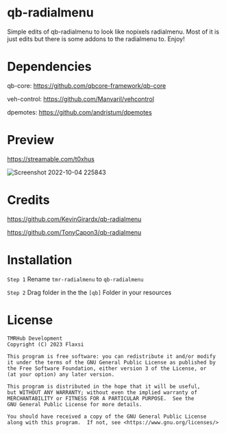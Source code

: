 # qb-radialmenu 
Simple edits of qb-radialmenu to look like nopixels radialmenu. Most of it is just edits but there is some addons to the radialmenu to. Enjoy!

# Dependencies
qb-core: https://github.com/qbcore-framework/qb-core

veh-control: https://github.com/Manvaril/vehcontrol

dpemotes: https://github.com/andristum/dpemotes

# Preview
https://streamable.com/t0xhus

![Screenshot 2022-10-04 225843](https://user-images.githubusercontent.com/108560629/193971610-73419fed-f974-48cc-971c-ba128640f393.png)

# Credits

https://github.com/KevinGirardx/qb-radialmenu

https://github.com/TonyCapon3/qb-radialmenu

# Installation
```Step 1``` Rename ```tmr-radialmenu``` to ```qb-radialmenu```

```Step 2``` Drag folder in the the ```[qb]``` Folder in your resources

# License

    TMRHub Development
    Copyright (C) 2023 Flaxsi

    This program is free software: you can redistribute it and/or modify
    it under the terms of the GNU General Public License as published by
    the Free Software Foundation, either version 3 of the License, or
    (at your option) any later version.

    This program is distributed in the hope that it will be useful,
    but WITHOUT ANY WARRANTY; without even the implied warranty of
    MERCHANTABILITY or FITNESS FOR A PARTICULAR PURPOSE.  See the
    GNU General Public License for more details.

    You should have received a copy of the GNU General Public License
    along with this program.  If not, see <https://www.gnu.org/licenses/>
